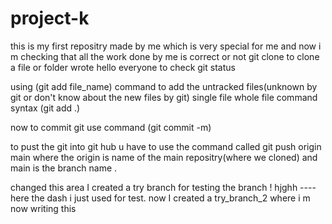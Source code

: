 # project-k
this is my first repositry made by me which is very special for me and now i m checking that all the work done by me is correct or not
git clone to clone a file or folder
 wrote hello everyone to check git status 

 using (git add file_name) command to add the untracked files(unknown by git or don't know about the new files by git) single file 
 whole file command syntax (git add .)

now to commit git use command (git commit -m)


to pust the git into git hub u have to use the command called git push origin main
where the origin is name of the main repositry(where we cloned) and main is the branch name .


changed this area 
I created a try branch for testing the branch !
hjghh ---- here the dash i just used for test.
now I created a try_branch_2 where i m now writing this 

